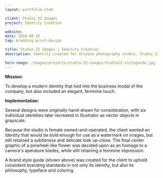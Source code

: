 ```yaml
---
layout: portfolio-item

client: Studio 22 Images
project: Identity Creation

website: 
date: 2016-08-15
tag: branding print-design

title: Studio 22 Images | Identity Creation
description: Identity created for Arizona photography studio, Studio 22 Images, for use on business cards, letterhead, web banners and other advertisement materials and collateral.

hero-image: /images/projects/studio-22-images/studio22-styleguide.jpg
---
```


**Mission:**

  To develop a modern identity that tied into the business modal of the company, but also included an elegant, feminine touch.

**Implementation:**

  Several designs were originally hand-drawn for consideration, with six individual identities later recreated in Illustrator as vector objects in grayscale.

  Because the studio is female owned-and-operated, the client wanted an identity that would be bold enough for use as a watermark on images, but still retained a subtleness and delicate look up-close. The final center graphic of a pinwheel-like flower was decided upon as an homage to a camera's aperature blades, while still retaining a feminine impression.

  A brand style guide (shown above) was created for the client to uphold consistent branding standards in not only its identity, but also its philosophy, typeface and coloring.